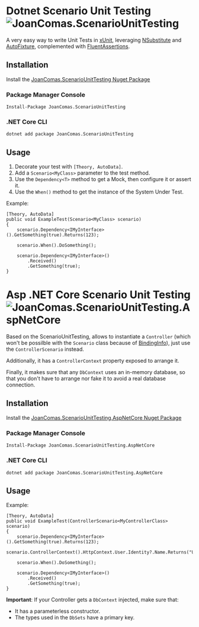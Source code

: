 # Dotnet Scenario Unit Testing ![JoanComas.ScenarioUnitTesting](https://buildstats.info/nuget/JoanComas.ScenarioUnitTesting)
A very easy way to write Unit Tests in [xUnit](https://xunit.net/docs/getting-started/netcore/cmdline), leveraging [NSubstitute](https://github.com/nsubstitute/NSubstitute) and [AutoFixture](https://github.com/AutoFixture/AutoFixture), complemented with [FluentAssertions](https://fluentassertions.com/).

## Installation
Install the [JoanComas.ScenarioUnitTesting Nuget Package](https://www.nuget.org/packages/JoanComas.ScenarioUnitTesting)

### Package Manager Console
```
Install-Package JoanComas.ScenarioUnitTesting
```

### .NET Core CLI
```
dotnet add package JoanComas.ScenarioUnitTesting
```

## Usage
1. Decorate your test with `[Theory, AutoData]`.
2. Add a `Scenario<MyClass>` parameter to the test method.
3. Use the `Dependency<T>` method to get a Mock, then configure it or assert it.
4. Use the `When()` method to get the instance of the System Under Test.

Example:

```chsarp
[Theory, AutoData]
public void ExampleTest(Scenario<MyClass> scenario)
{
    scenario.Dependency<IMyInterface>().GetSomething(true).Returns(123);

    scenario.When().DoSomething();

    scenario.Dependency<IMyInterface>()
        .Received()
        .GetSomething(true);
}
```

# Asp .NET Core Scenario Unit Testing ![JoanComas.ScenarioUnitTesting.AspNetCore](https://buildstats.info/nuget/JoanComas.ScenarioUnitTesting.AspNeTCore)


Based on the ScenarioUnitTesting, allows to instantiate a `Controller` (which won't be possilble with the `Scenario` class because of [BindingInfo](https://github.com/AutoFixture/AutoFixture/issues/1141])), just use the `ControllerScenario` instead.

Additionally, it has a `ControllerContext` property exposed to arrange it.

Finally, it makes sure that any `DbContext` uses an in-memory database, so that you don't have to arrange nor fake it to avoid a real database connection.

## Installation
Install the [JoanComas.ScenarioUnitTesting.AspNetCore Nuget Package](https://www.nuget.org/packages/JoanComas.ScenarioUnitTesting.AspNetCore)


### Package Manager Console
```
Install-Package JoanComas.ScenarioUnitTesting.AspNetCore
```

### .NET Core CLI
```
dotnet add package JoanComas.ScenarioUnitTesting.AspNetCore
```

## Usage

Example:

```chsarp
[Theory, AutoData]
public void ExampleTest(ControllerScenario<MyControllerClass> scenario)
{
    scenario.Dependency<IMyInterface>().GetSomething(true).Returns(123);
    scenario.ControllerContext().HttpContext.User.Identity?.Name.Returns("User1");

    scenario.When().DoSomething();

    scenario.Dependency<IMyInterface>()
        .Received()
        .GetSomething(true);
}
```

**Important**: 
 If your Controller gets a `DbContext` injected, make sure that:
 - It has a parameterless constructor.
 - The types used in the `DbSets` have a primary key.